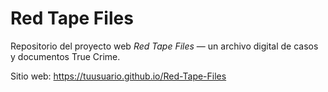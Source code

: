 # Red Tape Files

Repositorio del proyecto web *Red Tape Files* — un archivo digital de casos y documentos True Crime.

Sitio web: https://tuusuario.github.io/Red-Tape-Files

